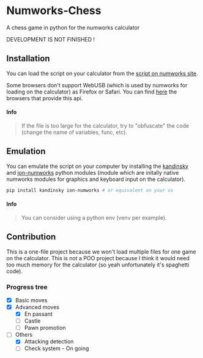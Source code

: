 # Numworks-Chess
A chess game in python for the numworks calculator

DEVELOPMENT IS NOT FINISHED !

## Installation
You can load the script on your calculator from the [script on numworks site](https://my.numworks.com/python/iskandar/chess).

Some browsers don't support WebUSB (which is used by numworks for loading on the calculator) as Firefox or Safari.
You can find [here](https://caniuse.com/webusb) the browsers that provide this api.

#### Info
> If the file is too large for the calculator, try to "obfuscate" the code (change the name of variables, func, etc).

## Emulation
You can emulate the script on your computer by installing the [kandinsky](https://github.com/ZetaMap/Kandinsky-Numworks) and [ion-numworks](https://github.com/ZetaMap/Ion-numworks) python modules (module which are initally native numworks modules for graphics and keyboard input on the calculator).
```bash
pip install kandinsky ion-numworks # or equivalent on your os
```
#### Info
> You can consider using a python env (venv per example).

## Contribution
This is a one-file project because we won't load multiple files for one game on the calculator.
This is not a POO project because I think it would need too much memory for the calculator (so yeah unfortunately it's spaghetti code).

### Progress tree
- [x] Basic moves
- [x] Advanced moves
  - [x] En passant
  - [ ] Castle
  - [ ] Pawn promotion
- [ ] Others
  - [x] Attacking detection
  - [ ] Check system - On going
